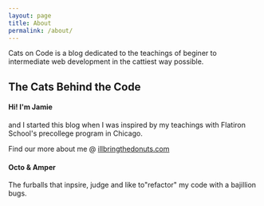 ```yaml
---
layout: page
title: About
permalink: /about/
---
```




<p> Cats on Code is a blog dedicated to the teachings of beginer to intermediate web development in the cattiest way possible. </p>


<h2> The Cats Behind the Code </h2>
<h4> Hi! I'm Jamie </h4>
and I started this blog when I was inspired by my teachings with Flatiron School's precollege program in Chicago.

<p> Find our more about me @ <a href="http://illbringthedonuts.com" target="blank"> illbringthedonuts.com </a></p>

<h4> Octo & Amper </h4>

<p> The furballs that inpsire, judge and like to"refactor" my code with a bajillion bugs. </p>